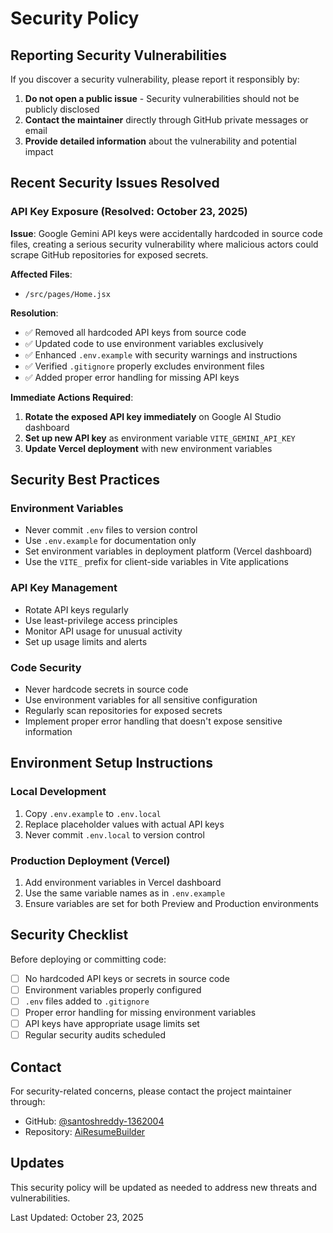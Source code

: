 # Security Policy

## Reporting Security Vulnerabilities

If you discover a security vulnerability, please report it responsibly by:

1. **Do not open a public issue** - Security vulnerabilities should not be publicly disclosed
2. **Contact the maintainer** directly through GitHub private messages or email
3. **Provide detailed information** about the vulnerability and potential impact

## Recent Security Issues Resolved

### API Key Exposure (Resolved: October 23, 2025)

**Issue**: Google Gemini API keys were accidentally hardcoded in source code files, creating a serious security vulnerability where malicious actors could scrape GitHub repositories for exposed secrets.

**Affected Files**:
- `/src/pages/Home.jsx`

**Resolution**:
- ✅ Removed all hardcoded API keys from source code
- ✅ Updated code to use environment variables exclusively
- ✅ Enhanced `.env.example` with security warnings and instructions
- ✅ Verified `.gitignore` properly excludes environment files
- ✅ Added proper error handling for missing API keys

**Immediate Actions Required**:
1. **Rotate the exposed API key immediately** on Google AI Studio dashboard
2. **Set up new API key** as environment variable `VITE_GEMINI_API_KEY`
3. **Update Vercel deployment** with new environment variables

## Security Best Practices

### Environment Variables
- Never commit `.env` files to version control
- Use `.env.example` for documentation only
- Set environment variables in deployment platform (Vercel dashboard)
- Use the `VITE_` prefix for client-side variables in Vite applications

### API Key Management
- Rotate API keys regularly
- Use least-privilege access principles
- Monitor API usage for unusual activity
- Set up usage limits and alerts

### Code Security
- Never hardcode secrets in source code
- Use environment variables for all sensitive configuration
- Regularly scan repositories for exposed secrets
- Implement proper error handling that doesn't expose sensitive information

## Environment Setup Instructions

### Local Development
1. Copy `.env.example` to `.env.local`
2. Replace placeholder values with actual API keys
3. Never commit `.env.local` to version control

### Production Deployment (Vercel)
1. Add environment variables in Vercel dashboard
2. Use the same variable names as in `.env.example`
3. Ensure variables are set for both Preview and Production environments

## Security Checklist

Before deploying or committing code:

- [ ] No hardcoded API keys or secrets in source code
- [ ] Environment variables properly configured
- [ ] `.env` files added to `.gitignore`
- [ ] Proper error handling for missing environment variables
- [ ] API keys have appropriate usage limits set
- [ ] Regular security audits scheduled

## Contact

For security-related concerns, please contact the project maintainer through:
- GitHub: [@santoshreddy-1362004](https://github.com/santoshreddy-1362004)
- Repository: [AiResumeBuilder](https://github.com/santoshreddy-1362004/AiResumeBuilder)

## Updates

This security policy will be updated as needed to address new threats and vulnerabilities.

Last Updated: October 23, 2025